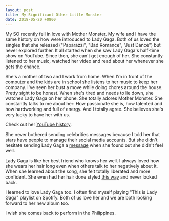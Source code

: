 ```yaml
---
layout: post
title: My Significant Other Little Monster
date: 2018-05-20 +0800
---
```

My SO recently fell in love with Mother Monster. My wife and I have the
same history on how were introduced to Lady Gaga. Both of us loved the singles
that she released ("Paparazzi", "Bad Romance", "Just Dance") but never explored
further. It all started when she saw Lady Gaga's half-time show on YouTube.
Since then, she can't get enough of her. She constantly listened to her music,
watched her video and read about her whenever she gets the chance.

She's a mother of two and I work from home. When I'm in front of the computer and the 
kids are in school she listens to her music to keep her company. I've seen her 
bust a move while doing chores around the house. Pretty sight to be honest. When
she's tired and needs to lie down, she watches Lady Gaga on her phone. She
totally adores Mother Monster. She constantly talks to me about her: How 
passionate she is, how talented and how hardworking and full of energy. And I 
totally agree. She believes she's very lucky to have her with us.

Check out her [YouTube history](https://imgur.com/a/bPRoNyy).

She never bothered sending celebrities messages because I told her that stars 
have people to manage their social media accounts. But she didn't hesitate 
sending Lady Gaga a [message](https://i.imgur.com/iED3Zme.jpg) when she found 
out she didn't feel well.

Lady Gaga is like her best friend who knows her well. I always loved how she 
wears her hair long even when others talk to her negatively about it. When she
learned about the song, she felt totally liberated and more confident. She even
had her hair done styled [this way](https://i.imgur.com/LTXRQUD.png) and 
never looked back.

I learned to love Lady Gaga too. I often find myself playing "This is Lady Gaga"
playlist on Spotify. Both of us love her and we are both looking forward to her
new album too.

I wish she comes back to perform in the Philippines.
